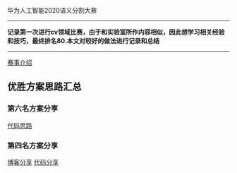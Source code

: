 华为人工智能2020语义分割大赛
***
**记录第一次进行cv领域比赛，由于和实验室所作内容相似，因此想学习相关经验和技巧，最终排名80.本文对较好的做法进行记录和总结**
***
[赛事介绍](https://competition.huaweicloud.com/information/1000041322/introduction)

## 优胜方案思路汇总


### 第六名方案分享
[代码思路](https://github.com/InchSoup/HWCC2020_RS_segmentation)

### 第四名方案分享
[博客分享](https://blog.csdn.net/HX_Image/article/details/111740705)
[代码分享](https://github.com/Hsomething/2020_huawei_road_segmetation)